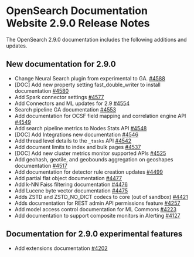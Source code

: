 # OpenSearch Documentation Website 2.9.0 Release Notes

The OpenSearch 2.9.0 documentation includes the following additions and updates.

## New documentation for 2.9.0

- Change Neural Search plugin from experimental to GA. [#4588](https://github.com/opensearch-project/documentation-website/pull/4588)
- [DOC] Add new property setting fast_double_writer to install documentation  [#4580](https://github.com/opensearch-project/documentation-website/pull/4580)
- Add Spark connector settings [#4577](https://github.com/opensearch-project/documentation-website/pull/4577)
- Add Connectors and ML updates for 2.9 [#4554](https://github.com/opensearch-project/documentation-website/pull/4554)
- Search pipeline GA documentation [#4553](https://github.com/opensearch-project/documentation-website/pull/4553)
- Add documentation for OCSF field mapping and correlation engine API [#4549](https://github.com/opensearch-project/documentation-website/pull/4549)
- Add search pipeline metrics to Nodes Stats API [#4548](https://github.com/opensearch-project/documentation-website/pull/4548)
- [DOC] Add Integrations new documentation [#4546](https://github.com/opensearch-project/documentation-website/pull/4546)
- Add thread level details to the `_tasks` API [#4542](https://github.com/opensearch-project/documentation-website/pull/4542)
- Add document limits to index and bulk pages [#4537](https://github.com/opensearch-project/documentation-website/pull/4537)
- [DOC] Add new cluster metrics monitor supported APIs [#4525](https://github.com/opensearch-project/documentation-website/pull/4525)
- Add geohash, geotile, and geobounds aggregation on geoshapes documentation [#4517](https://github.com/opensearch-project/documentation-website/pull/4517)
- Add documentation for detector rule creation updates [#4499](https://github.com/opensearch-project/documentation-website/pull/4499)
- Add partial flat object documentation [#4477](https://github.com/opensearch-project/documentation-website/pull/4477)
- Add k-NN Faiss filtering documentation [#4476](https://github.com/opensearch-project/documentation-website/pull/4476)
- Add Lucene byte vector documentation [#4475](https://github.com/opensearch-project/documentation-website/pull/4475)
- Adds ZSTD and ZSTD_NO_DICT codecs to core (out of sandbox) [#4421](https://github.com/opensearch-project/documentation-website/pull/4421)
- Adds documentation for REST admin API permissions feature [#4257](https://github.com/opensearch-project/documentation-website/pull/4257)
- Add model access control documentation for ML Commons [#4223](https://github.com/opensearch-project/documentation-website/pull/4223)
- Add documentation to support composite monitors in Alerting [#4127](https://github.com/opensearch-project/documentation-website/pull/4127)

## Documentation for 2.9.0 experimental features

- Add extensions documentation [#4202](https://github.com/opensearch-project/documentation-website/pull/4202)
